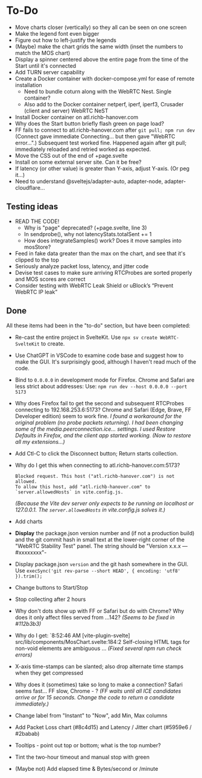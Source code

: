 # To-Do

- Move charts closer (vertically) so they all can be seen on one screen
- Make the legend font even bigger
- Figure out how to left-justify the legends
- (Maybe) make the chart grids the same width (inset the numbers to match the MOS chart)
- Display a spinner centered above the entire page from the time of the Start until it's connected
- Add TURN server capability
- Create a Docker container with docker-compose.yml for ease of remote installation
  - Need to bundle coturn along with the WebRTC Nest. Single container?
  - Also add to the Docker container netperf, iperf, iperf3,
    Crusader (client and server) WebRTC NeST
- Install Docker container on atl.richb-hanover.com
- Why does the Start button briefly flash green on page load?
- FF fails to connect to atl.richb-hanover.com after `git pull; npm run dev`
  (Connect gave immediate Connecting... but then
  gave "WebRTC error...".) Subsequent test worked fine.
  Happened again after git pull; immediately reloaded
  and retried worked as expected.
- Move the CSS out of the end of +page.svelte
- Install on some external server site. Can it be free?
- If latency (or other value) is greater than Y-axis, adjust Y-axis. (Or peg it...)
- Need to understand @sveltejs/adapter-auto, adapter-node, adapter-cloudflare...

## Testing ideas

- READ THE CODE!
  - Why is "page" deprecated? (+page.svelte, line 3)
  - In sendprobe(), why not latencyStats.totalSent += 1
  - How does integrateSamples() work? Does it move samples into mosStore?
- Feed in fake data greater than the max on the chart, and see that it's clipped to the top
- Seriously analyze packet loss, latency, and jitter code
- Devise test cases to make sure arriving RTCProbes
  are sorted properly and MOS scores are correct
- Consider testing with WebRTC Leak Shield or uBlock’s “Prevent WebRTC IP leak”

## Done

All these items had been in the "to-do" section, but have been completed:

- Re-cast the entire project in SvelteKit.
  Use `npx sv create WebRTC-SvelteKit` to create.
- Use ChatGPT in VSCode to examine code base and suggest
  how to make the GUI. It's surprisingly good, although I haven't read much of the code.
- Bind to `0.0.0.0` in development mode for Firefox.
  Chrome and Safari are less strict about addresses:
  Use: `npm run dev --host 0.0.0.0 --port 5173`
- Why does Firefox fail to get the second and subsequent RTCProbes
  connecting to 192.168.253.6:5173?
  Chrome and Safari (Edge, Brave, FF Developer edition) seem to work fine.
  _I found a workaround for the original problem (no probe packets returning). I had been changing some of the media.peerconnection.ice... settings. I used Restore Defaults in Firefox, and the client app started working. (Now to restore all my extensions...)_
- Add Ctl-C to click the Disconnect button; Return starts collection.
- Why do I get this when connecting to atl.richb-hanover.com:5173?

  ```text
  Blocked request. This host ("atl.richb-hanover.com") is not allowed.
  To allow this host, add "atl.richb-hanover.com" to `server.allowedHosts` in vite.config.js.
  ```

  _(Because the Vite dev server only expects
  to be running on localhost or 127.0.0.1.
  The `server.allowedHosts` in vite.config.js
  solves it.)_

- Add charts
- **Display** the package.json version number and
  (if not a production build)
  and the git commit hash in small text
  at the lower-right corner of the "WebRTC Stability Test" panel.
  The string should be "Version x.x.x &mdash; #xxxxxxxx"-
- Display package.json `version` and the git hash somewhere in the GUI.
  Use `execSync('git rev-parse --short HEAD', { encoding: 'utf8' }).trim();`
- Change buttons to Start/Stop
- Stop collecting after 2 hours
- Why don't dots show up with FF or Safari but do with Chrome?
  Why does it only affect files served from ...142?
  _(Seems to be fixed in #112b3b3)_
- Why do I get: `8:52:46 AM [vite-plugin-svelte] src/lib/components/MosChart.svelte:184:2 Self-closing HTML tags for non-void elements are ambiguous ... _(Fixed several npm run check errors)_
- X-axis time-stamps can be slanted;
  also drop alternate time stamps when they get compressed
- Why does it (sometimes) take so long to make a connection?
  Safari seems fast... FF slow, Chrome - ?
  _(FF waits until all ICE candidates arrive or for 15 seconds. Change the code to return a candidate immediately.)_
- Change label from "Instant" to "Now", add Min, Max columns
- Add Packet Loss chart (#8c4d15) and Latency / Jitter chart (#5959e6 / #2babab)
- Tooltips - point out top or bottom; what is the top number?
- Tint the two-hour timeout and manual stop with green
- (Maybe not) Add elapsed time & Bytes/second or /minute
